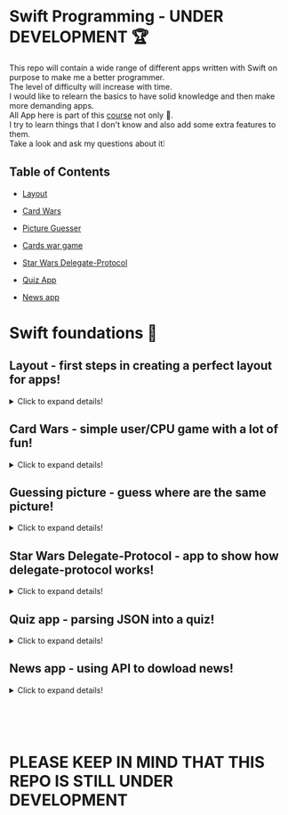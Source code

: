 # Swift Programming - UNDER DEVELOPMENT 🏆

This repo will contain a wide range of different apps written with Swift on purpose to make me a better programmer. </br>
The level of difficulty will increase with time. </br>
I would like to relearn the basics to have solid knowledge and then make more demanding apps. </br>
All App here is part of this [course](https://codewithchris.com/) not only 👀.</br>
I try to learn things that I don't know and also add some extra features to them. </br>
Take a look and ask my questions about it❕ </br>

## Table of Contents
- [Layout](#layout)

- [Card Wars](#card-wars)

- [Picture Guesser](#picture-guesser)

- [Cards war game](#improvements)

- [Star Wars Delegate-Protocol](#star-wars-delegate-protocol)

- [Quiz App](#quiz-app)

- [News app](#news-app)


# Swift foundations 👶

## Layout - first steps in creating a perfect layout for apps!
<details>
  <summary>Click to expand details!</summary>
  
  This section contains a few apps that helped me to learn layout using Storyboard. </br>
  However these apps don't work in any way, it's just a layout with no action (as this section I dedicated to layout). </br>
  Take a look at the results: </br>

  ### Layout1 app
  <img src="readme_files/layout2.gif" alt="layout2" width="340"/> </br>

  ### Layou2 app
  <img src="readme_files/layout3.gif" alt="layout3" width="340"/>  </br>

  ### Fitness app
  <img src="readme_files/fitness.gif" alt="fintess" width="340"/>  </br>

  ### Social Squid app
  <img src="readme_files/SocialSquid.gif" alt="sociasquid" width="340"/>  </br>
  </details>


## Card Wars - simple user/CPU game with a lot of fun!
<details>
  <summary>Click to expand details!</summary>
  My first bigger app was made with the help of this course. </br>
  This is a classic card war game. The purpose of this game is to compare card and user/CPU with bigger card wins. </br>
  Cards are being shown randomly as in real life. </br> 
  The user needs to press the "DEAL" button to start a new round. App automatically shows a card for user and CPU and gives a point to the winner. </br>
  Besides using StackView in layout, I have made IBOutlet and IBActions make it works. </br>
  Take a look at details in the project 👀.</br>
  ### Cards war game
 
 <img src="readme_files/cardswar.gif" alt="cardswar" width="340"/>  </br>
  
</details>

## Guessing picture - guess where are the same picture!
<details>
  <summary>Click to expand details!</summary>
  Classic game where the user has to find the same pictures. </br>
  Each of the cards is upside down, by pressing on its the user can temporarily show the front of the card. </br>
  However, when she/he presses on the second card and the card aren't the same both of them are put upside-down once again. </br>
  Of course, when the user guesses two cards correctly there are being removed from the rest. </br>
 The goal of the game is to guess all the cards before time runs out. BE QUICK! </br>
  
  In this project I have used:
  - timer to measure time (it is working even when user is scrolling)
  - AVFoundation to play sounds
  - CollectionView
  - delegate and datasource for CollectionView
  - CocoaTouch classes


  ### Cards war game
  demo: </br>
  <img src="readme_files/guessing_demo.gif" alt="guessing_demo" width="892"/>  </br>
  
  game over: </br>
  <img src="readme_files/guessing_game_over.gif" alt="guessing_game_over" width="892"/>  </br>
  
  game won: </br>
  <img src="readme_files/guessing_game_won.gif" alt="guessing_game_won" width="892"/>  </br>
</details>

## Star Wars Delegate-Protocol - app to show how delegate-protocol works!
<details>
  <summary>Click to expand details!</summary>
  This app is based on turoial* which helped me to understand how delegating in Swift works. </br>
  Delegate - Protocol is similar to master - slave. </br>
  FirstScreen (just showing something) is slave and SecondScreen(know information from user and send it to first screen) is master. </br>
  Base on the picked side (in SecondScreen) we are showing specific data back on the FirstScreen. </br>
  In the and we can use the function in the FirstScreen when arguments to it come from this function being called in SecondScreen. </br> </br>
  
  [*link to the tutorial](https://youtu.be/DBWu6TnhLeY)
  
  ### Demo:
 
 <img src="readme_files/Delegate.gif" alt="Delegate" width="340"/>  </br>
  
</details>

## Quiz app - parsing JSON into a quiz!
<details>
  <summary>Click to expand details!</summary>
  Quiz app that uses JSON to create the whole quiz. </br>
  The user has to click on the right answer and then the user's choice is being checked. </br>
  If it's the right answer user gets a point and if he/she is wrong there's no point. </br>
  After all question popup window with a score and restart button is being shown. </br>
  If users close this app, the state of the game is being saved and loaded using UserDefaults. </br> </br>
  
  What I ahve learned and applied in this app:
  - delegate / protocol patern
  - JSON decoding and parsing
  - Networking used to dowload JSON
  - TableView
  - UserDefaults
  - basic animations
  
  Please take a look at app and all its functionality: </br>
  
  ### Demo:
 
 <img src="readme_files/Quiz_game.gif" alt="quiz game" width="386"/>  </br>
 
 ### Saving context:
 
 <img src="readme_files/Quiz_saving_context.gif" alt="quiz saving" width="386"/>  </br>
 
 ### End of game:
 
 <img src="readme_files/Quiz_gameover.gif" alt="quiz end of game" width="386"/>  </br>
  
</details>

## News app - using API to dowload news!
<details>
  <summary>Click to expand details!</summary>
  News app is an app that help user to find best news. /Br>  
  In this app I am using [news API](https://newsapi.org/) to fetch most important news for US (this could be changed).  </br> 
  The main screen of the app is just a TableView with title and photo (if exists) of every article. </br>
  The user can click on each article to open its full version via WebView. </br> </br>
  
  What I ahve learned and applied in this app:
  - using API to download and data
  - performing segues and using NavigationController
  - using WebView
  - using activity indicator
  
  Please take a look at app and all its functionality: </br>
  
  ### Demo:
 
 <img src="readme_files/News_app.gif" alt="News App" width="386"/>  </br>
 
 ### Details:
 
 <img src="readme_files/News_details.gif" alt="news details" width="386"/>  </br>
 
  
</details>

</br> </br> </br>
# PLEASE KEEP IN MIND THAT THIS REPO IS STILL UNDER DEVELOPMENT
